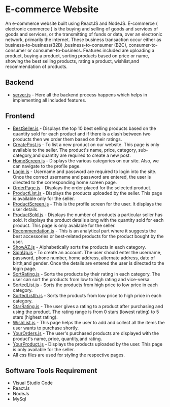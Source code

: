 
# E-commerce Website

An e-commerce website built using ReactJS and NodeJS. E-commerce ( electronic commerce ) is the buying and selling of goods and services of goods and services, or the transmitting of funds or data, over an electronic network, primarily the internet. These business transaction occur either as business-to-business(B2B) ,business-to-consumer (B2C), consumer-to-consumer or consumer-to-business. Features included are uploading a product, buying a product, sorting products based on price or name, showing the best selling products, rating a product, wishlist,and recommendation of products.



## Backend
- [server.js](https://github.com/vinothsubbiah/e-commerce-website-reactJs/blob/main/backend/server.js) - Here all the backend process happens which helps in implementing all included features. 

## Frontend
- [BestSeller.js](https://github.com/vinothsubbiah/e-commerce-website-reactJs/blob/main/frontend/src/screens/BestSeller.js) - Displays the top 10 best selling products based on the quantity sold for each product and if there is a clash between two products then we order them based on their ratings. 
- [CreatePost.js](https://github.com/vinothsubbiah/e-commerce-website-reactJs/blob/main/frontend/src/screens/CreatePost.js) - To list a new product on our website. This page is only available to the seller. The product's name, price, category, sub-category,and quantity are required to create a new post. 
- [HomeScreen.js](https://github.com/vinothsubbiah/e-commerce-website-reactJs/blob/main/frontend/src/screens/HomeScreen.js) - Displays the various categories on our site. Also, we can navigate to the profile page. 
- [Login.js](https://github.com/vinothsubbiah/e-commerce-website-reactJs/blob/main/frontend/src/screens/LogIn.js) - Username and password are required to login into the site. Once the correct username and password are entered, the user is directed to the corresponding home screen page. 
- [OrderPage.js](https://github.com/vinothsubbiah/e-commerce-website-reactJs/blob/main/frontend/src/screens/OrderPage.js) - Displays the order placed for the selected product.
- [ProductList.js](https://github.com/vinothsubbiah/e-commerce-website-reactJs/blob/main/frontend/src/screens/ProductList.js) - Displays the products uploaded by the seller. This page is available only for the seller. 
- [ProductScreen.js](https://github.com/vinothsubbiah/e-commerce-website-reactJs/blob/main/frontend/src/screens/ProductScreen.js) - This is the profile screen for the user. It displays the user details.
- [ProductSold.js](https://github.com/vinothsubbiah/e-commerce-website-reactJs/blob/main/frontend/src/screens/ProductsSold.js) - Displays the number of products a particular seller has sold. It displays the product details along with the quantity sold for each product. This page is only available for the seller. 
- [Recommendation.js](https://github.com/vinothsubbiah/e-commerce-website-reactJs/blob/main/frontend/src/screens/Recommendation.js) - This is an analytical part where it suggests the best accessories or best-related products for the product bought by the user. 
- [ShowAZ.js](https://github.com/vinothsubbiah/e-commerce-website-reactJs/blob/main/frontend/src/screens/ShowAZ.js) - Alphabetically sorts the products in each category.
- [SignUp.js](https://github.com/vinothsubbiah/e-commerce-website-reactJs/blob/main/frontend/src/screens/SignUp.js) - To create an account. The user should enter the username, password, phone number, home address, alternate address, date of birth,and gender. Once the details are entered the user is directed to the login page.
- [SortRating.js](https://github.com/vinothsubbiah/e-commerce-website-reactJs/blob/main/frontend/src/screens/SortRating.js) - Sorts the products by their rating in each category. The user can sort the products from low to high rating and vice-versa. 
- [SortedList.js](https://github.com/vinothsubbiah/e-commerce-website-reactJs/blob/main/frontend/src/screens/SortedList.js) - Sorts the products from high price to low price in each category.
- [SortedListlh.js](https://github.com/vinothsubbiah/e-commerce-website-reactJs/blob/main/frontend/src/screens/SortedListlh.js) - Sorts the products from low price to high price in each category. 
- [StarRating.js](https://github.com/vinothsubbiah/e-commerce-website-reactJs/blob/main/frontend/src/screens/StarRating.js) - The user gives a rating to a product after purchasing and using the product. The rating range is from 0 stars (lowest rating) to 5 stars (highest rating). 
- [WishList.js](https://github.com/vinothsubbiah/e-commerce-website-reactJs/blob/main/frontend/src/screens/WishList.js) - This page helps the user to add and collect all the items the user wants to purchase shortly. 
- [YourOrders.js](https://github.com/vinothsubbiah/e-commerce-website-reactJs/blob/main/frontend/src/screens/YourOrders.js) - The user's purchased products are displayed with the product's name, price, quantity,and rating. 
- [YourProduct.js](https://github.com/vinothsubbiah/e-commerce-website-reactJs/blob/main/frontend/src/screens/YourProduct.js) - Displays the products uploaded by the user. This page is only available for the seller.
- All css files are used for styling the respective pages.

## Software Tools Requirement
- Visual Studio Code 
- ReactJs
- NodeJs
- MySql
